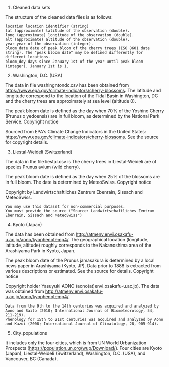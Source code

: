 1. Cleaned data sets

The structure of the cleaned data files is as follows:

    location location identifier (string)
    lat (approximate) latitude of the observation (double).
    long (approximate) longitude of the observation (double).
    alt (approximate) altitude of the observation (double).
    year year of the observation (integer).
    bloom_date date of peak bloom of the cherry trees (ISO 8601 date string). The "peak bloom date" may be defined differently for different locations.
    bloom_doy days since January 1st of the year until peak bloom (integer). January 1st is 1.

2. Washington, D.C. (USA)

The data in file washingntondc.csv has been obtained from https://www.epa.gov/climate-indicators/cherry-blossoms. 
The latitude and longitude correspond to the location of the Tidal Basin in Washington, DC and the cherry trees are approximately at sea level (altitude 0).

The peak bloom date is defined as the day when 70% of the Yoshino Cherry (Prunus x yedoensis) are in full bloom, as determined by the National Park Service.
Copyright notice

Sourced from EPA's Climate Change Indicators in the United States: https://www.epa.gov/climate-indicators/cherry-blossoms. See the source for copyright details.

3. Liestal-Weideli (Switzerland)

The data in the file liestal.csv is The cherry trees in Liestal-Weideli are of species Prunus avium (wild cherry).

The peak bloom date is defined as the day when 25% of the blossoms are in full bloom. The date is determined by MeteoSwiss.
Copyright notice

Copyright by Landwirtschaftliches Zentrum Ebenrain, Sissach and MeteoSwiss.

    You may use this dataset for non-commercial purposes.
    You must provide the source ("Source: Landwirtschaftliches Zentrum Ebenrain, Sissach and MeteoSwiss")

4. Kyoto (Japan)

The data has been obtained from http://atmenv.envi.osakafu-u.ac.jp/aono/kyophenotemp4/. The geographical location (longitude, latitude, altitude) roughly corresponds to the Nakanoshima area of the Arashiyama Park in Kyoto, Japan.

The peak bloom date of the Prunus jamasakura is determined by a local news paper in Arashiyama (Kyoto, JP). Data prior to 1888 is extracted from various descriptions or estimated. See the source for details.
Copyright notice

Copyright holder Yasuyuki AONO (aono(at)envi.osakafu-u.ac.jp). The data was obtained from http://atmenv.envi.osakafu-u.ac.jp/aono/kyophenotemp4/.

    Data from the 9th to the 14th centuries was acquired and analyzed by Aono and Saito (2010; International Journal of Biometeorology, 54, 211-219).
    Phenology for 15th to 21st centuries was acquired and analyzed by Aono and Kazui (2008; International Journal of Climatology, 28, 905-914).
    
5. City_populations

It includes only the four cities, which is from UN World Urbanization Prospects (https://population.un.org/wup/Download/).
Four cities are Kyoto (Japan), Liestal-Weideli (Switzerland), Washington, D.C. (USA),  and Vancouver, BC (Canada).

